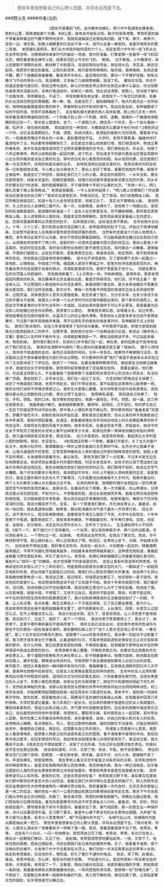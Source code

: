 > 那些年里我想象自己内心野火茂盛，并将永远茂盛下去。

###野火生
####作者/淡豹

						1假如不是要赶飞机，去内蒙参加婚礼，周六中午我通常在健身房。跑到5公里，隔夜酒能散个大概，到8公里，身体会开始有点钝，脑子则渐渐清楚。等耳机里的曲子带着某种豪迈的气概不期然地涨开，我就知道脑袋已足够指挥四肢，就下来，擦汗，再擦汗，走到一边，做无氧。到晚上眼睛里的红血丝干净一半，就可以去看一眼爸妈，或者开喝周末的第二场酒。 老周婚礼是明天。我们从大学就开始同混的六个人，说定坐周六中午同一班飞机从北京去呼和浩特，当晚喝掉他单身时代的最后一场酒。我作好准备，打算星期一坐最早一班飞机回北京，瘫软着直接去律所上班，结果却没赶上今天的飞机。 赖我。 也不赖我。上午醒来时，床上还是脸不清楚的女孩，眼线晕了半脸蛋乌。洗澡前我找出现金，放在枕头边。洗完澡，她还没起床，我把百叶窗拉到最高，让阳光射进来，她只是呢呢喃喃的。抽完烟，我再推她，女孩还是不醒，翻了个身蜷起来接着睡，鬈发荡开半枕头，盖住残妆的脸，挪动一下手臂护住胸，倒有点像只飞不动的带伤小鸟。我没硬撵，又多抽了几根烟等她醒，就误了机。 塞钱总没错。你也不知道这些碰巧遇见的，刚说过两句话的，新认识的朋友带过来的女孩还从事什么副业，你也怕那些身家清白没副业的，会再打电话给你，说再见一面吧。钱比说话清楚，放那儿，告诉她下楼叫个出租车吧，我得健身去，不送了。 年轻地勤弯在柜台里，给我找下一个有空位的航班，低垂的头也没挡住明显的黑眼圈。再一瞅，哦，也是妆花了，融到眼睛底下。她大约是对此一无所知吧，啪啪啪敲着键盘很利落的样子，带着种职业的不耐烦的客气。我站在柜台前，有种被戳穿了似的不知所措，觉得不该再看她了。 走在候机楼大廊里的旅人有快有慢，脸上倒几乎无一例外地带着涨满的情绪和目的感，一个的箱子刮上另一个的腿，相骂，道歉。玻璃外一个敏捷地用胳膊肘别过另一个，箭步抢上摆渡车，坐下。一个紧跑几步，拽住另一个的手。另一个低头看她一眼，松开手，搂住她的肩膀。 假如能抓住一种目的，大概我就可以置身于他们中间？2喝到将近一斤时，记忆会高度颗粒化，干燥，清楚，拆成分镜头。能想起的是断片式的场景，葡萄串子似的，一粒画面秃噜出不相关的一长串，直到重得挂不住。 大学时，老周不算靠谱，磕磕绊绊打着游戏毕了业，刑诉重考得眼睛快花了。谈恋爱这方面么他倒是灯塔，我们胡混经年，修成正果的唯有他，高中女友赵璐变成领完了证明天就要摆酒的总书记，我们尊称赵总。毕业后，他做了八年证券律师，两年以前和赵璐一起回内蒙，进了机关，现在成天干的是代表自治区银监局跟中小企业局开融资座谈会之类的勾当，穿衬衣加毛背心套茄克的标配。自从他回内蒙，这还是我们第一次全员聚齐，庆祝的倒是兄弟的出手。 到呼和浩特已经是日落时分。老周派来的司机在机场一见到我就告诉我，今儿晚上估计麻烦大了，那伙人坐好了等我，是要罚倒我的节奏。新娘子正做指甲，我速去打了声招呼，就奔赴我们几个人的小筵。席设郊外度假村，一头羊没有，蒙古包是假冒的，纯是水泥盖的，柱脚还露钢筋，经理介绍说是所谓星级新派蒙古包的代表。风从半开的蒙古包门吹进来，我的脸越喝越烫，手干燥得像十年前沙尘暴的北京。“先倒一半儿，明儿婚礼完事了晚上那场再说。” 老周给我解围，一干人反而哄起来了，“明儿晚上你理我们？你这算低估还是高估你自己啊？”我说实在是我犯浑，昨晚没扛住，犯了错误。他们说我精虫上脑。 其实昨晚压根就没扛。知道十有八九会觉得没意思，但是又办了。 其实也不算精虫上脑。 我进所时，头上的合伙人岳律刚二婚不久。有一次，也是喝酒，岳律大了，说他离了一场婚以后，发现别的标准都是虚的，能结婚的标准就一个：这女人在你家里走动，你不嫌她碍眼。那时我还真常精虫上脑，女人进我房间上我的床，我基本没觉得碍眼的。我觉得岳律这是看破人生的虚无，扯，您房间里最碍事的必须是您的肚子。 后来我意识到，这标准还真不算低。 去年到我升合伙人。十年，三十二岁。意识到若出差时连应酬几天，皮带就得挂到肚子下边。开始过于规律地健身。已经想不起来女人在我房间里而我觉得挺舒服的感觉。 当然有时还是会十爪挠心地想找人睡觉。多年来对此我不引以为豪，倒也不觉得这算基因缺陷。不过越来越常在睡过后反倒百爪挠心。从烦躁到厌烦用不了两小时，迸裂时的一点愉快迅速被大团大团的烦压过。我自认是男人中温柔的，但这时往往生硬。有时会问那些女孩她们是不是愿立刻走。有时躺远一点睡着。通常抽烟，不管她们皱眉头。必定拉开窗帘。若能离夜空近些，离身体远些，倒反而好。我不耐烦她身体的存在，厌烦我自己因身体而来的糟糕。 或许也不该怪身体。忘了是和哪个女孩一起看过一部电影，以情色始，中段成了忏悔，俄国男人紧张于黑暗之中，密室内他寻找若隐若现的光，祷告着自责为何会屈服于自身的弱点，流泪如兽类成河流。我倒宁愿能耻于些什么。 风砸在蒙古包的白顶篷上响若碰杯。 恐怕我快断篇了。3上次聚在一块，齐刷刷喝挂，是两年前。那是老周临回内蒙前的秋天，我也要离开北京去曼谷出差，看医疗网络项目。他们说，你不找王曼？ 她没承认过。不过周围的人都说她毕业时没去律所，直接进银行做法务，是为未来结婚后不需要总是出差加班。我们当然没结婚。那次分手，像每一次带着不同程度的真诚的正经关系终结时那样，过程荒诞，具体原因令人意外又顺理成章。我无所谓了很久，为分手庆幸，也多少惊讶于自己的干脆与不留情。我是众人中第一个从大学时代的恋情中解脱出来的，那个新年的酒局上，我把这次节奏紧凑的分手列为当年的一大成就。没说出来的是我终于可以不必紧张，若是曼曼为还没影儿的结婚已经在作出牺牲，我得拿什么偿还。 那晚我先喝红酒，后喝威士忌，如己所愿，很快就晕眩在包房的暗影中。水晶吊灯上的灰尘格外清晰。带其他女人回家本来也已经不是偶发事件，不过那个新年夜我格外焦躁，带不记得名字的朋友的朋友离开时，有种解脱于云上的轻松。 是他们告诉我的。说这几年来我喝多了有时会叫曼曼。平时我想不起她，即使大家提到她我也只能想起她大二的样子。法理学课，她和我分在同一个经典选读讨论组，她说出《联邦党人文集》里拗口人名时样子格外专注，间或抿起嘴唇舔一下。模拟法庭她话不多，不过站起来最快，特别执拗。 那时我们都20岁，后来的几年中我们在一起，再后来，新的因素迫不及待地组织了我们的生活。 我真的在酒醉中叫她吗？那么我叫的是曼曼还是王曼？我纳闷。 圈子小得惊人，我并非不知道她的去向，虽然已没有她的号码。分开一年多后，她果然不再做银行法务，我说服自己这不意味着她曾经为我们作出过牺牲。作为整体的所谓“我们”难道不是根本从未存在过吗？又去欧洲读了个学位后，她进了一个NGO，在曼谷做某种教育项目，据说是在当地做法援兼办学，她就住在女子学校里面，我觉得听起来像是进了尼姑庵当住持。 我要去曼谷，他们都问，你出差去待那么久，不去看看她？我搜索那个法援机构东南亚中心的当地小项目点，有活动推广页面。真给找到了。五年未见后，我们在一起过了五天。 大坚说咱们把电话全关掉算了。说好了今晚就我们喝酒，老周不带赵总，我们不带女朋友，莫不如就在这草原的心脏肃静一把。 我听见他们说矫不矫情还草原之心。我听见大家推心置腹，说对领导是马屁中自有真情在。说找媳妇是从找公倍数到找公约数，凑合过得下去就行。 我想确有道理。 我知道自己快晕了。 钱包，手机，钥匙。我的口诀。每次喝到将挂或吐，我数一遍钱包，手机，钥匙。拍一遍。这三样在就是安全。 我越来越少睡沉，越来越频繁做梦。醒得早，起得迟，沉于回忆。有时梦见自己一生犯下的错误罗列详尽如长卷。梦中男人小便的声音不再壮烈，梦中骤然明白“垂垂老矣”的意思，梦醒于惶恐冷汗。前额的发际线开始后退，惟有我自己能察觉，但从父亲的样子我推断自己会中年谢顶。我有时想起曼曼，在酒店，她看着掉落在洗手间纯白地毯上的头发撅起嘴来的样子恍如当年，与她现在利落的风格不太相同。她多年短发，在曼谷剪发不便，开始留长，她说平时在女子学校员工宿舍的水泥地上看不出掉落多少头发，和我住的那一周掉发则被白地毯衬得明显。她几遍问我她有没有变老，我说没有。 这几乎是真的。她变得非常瘦，看起来比大学时婴儿肥的她聪明。我说，你没变化。  4到我酒店的第一个夜晚，曼曼打开窗子。关了太久的窗户有点卡，她用力拉开时，窗框飘散出一种灰尘掺杂着腐烂无花果的气味，在月光中让我鼻子发痒，让我为邋遢而不好意思，又享受那种看到女人来料理自己的家时微微得意的感觉。她脸上是不定的黑影，头发缝隙间透着月光，鼻尖发亮。 那些天我们聊了一点往事，不过多半是无边无际地随便谈谈。她讲项目在泰国乡村开展的难度，村庄长老信巫术，女孩子的父母宁愿送她们去高尔夫俱乐部当侍应生。我告诉她我的朋友们她的同学的近况。我们聊得不投机。她说北京空气太糟糕，每个开车的都多少有责任。我说假如不开车，衬衫上不是别人洒地铁里的豆浆，就是我的汗。我说王曼你离开北京太久不了解情况，几乎就要说出她格格不入于时代。我离开曼谷时，两个人大约都多少确认对方跟自己合不来。 后来的两年里，我喝醉时偶尔会想起在一团乌黑潮湿的空气中她的发亮的鼻尖，皮肤冰凉。在曼谷的五个夜晚，我一次次醒来，向山林潮水。记得我总是从背后抱住她，不知为什么，不想看她的脸，透过头发她瘦而年青。她毫无预兆地说她特别相信我。又问我她是否年老色衰，我从背后抬起手来摸她的脸，她是笑着的，嘴唇与下巴间有深深的凹陷。我说大概巫师下咒，没变。 有一个夜里我们散步。月光淋在草尖上。曼曼说，如同一地剑阵。她自甬道伸出脚，触草茎，脚尖和清晨的冷气落下露水一齐将草打弯。 回北京后，说不清为什么，我没有再联络她。就像我说不清怎么就到了今天。大学毕业到现在，十年中我喝下千瓶酒，腹肌倒结实了。我有效率地健身，不喝碳酸饮料，早不再打游戏。加班，领奖金，会朋友，区分朋友，决定去年必须升合伙人，去年升了合伙人。 生活通俗得令人不知所措。5倒下一个。剩下我们六个坚持着的，一个在哭，讲父亲的肺癌手术，两个边听边斟酒，手抖洒在桌布上，一个刚吐过一轮，如游魂。 老周说出去吹吹风，拉我出了蒙古包。我说，你今晚控制得不错，挺让媳妇省心，明儿正规演出了啊。他没应，在草地上坐下，点烟，开始揉太阳穴。 当他说他不想结这婚，我好像也没惊讶。他说在一起太久，计划都是一起定的，随着婚期越来越近，不得不对婚礼想得越来越多，对结婚本身倒想得越来越少。这种感觉我知道，像晨起迷糊着习惯性拿起牙刷，早忘了是为什么。老周说，到俩礼拜前被婚庆公司催着写婚礼誓词时，看到什么“相守一生”的模版，他才觉得要下的承诺是实的。 这些让我有听录音带的熟悉感。仿佛说话的并非我认识了十二年的哥们，而是我跨出假冒伪劣蒙古包的大门，一脚踩进了一部超现实电影的布景，把台词接下去就能扛过时间。像我们内心那些恐惧的大声重演。他说两个礼拜以来每晚他都更焦虑一点，我说这正常，挺过明天，你就把这些都忘了。他说想到一辈子就怵。我说他妈的爱是什么。他说想临阵脱逃说不结了又知道不可能。我说十年来你就是灯塔，我们看好你，没问题。他说他做过对不住赵璐的事，我说这都正常没什么大不了得往前看。他说结了婚，以后若再错，就是大错，不想错了，又信不过自己。我说你不能这样，甭怕，你真不能这样。 中午在机场时陌生而熟悉的眩晕感回来了。靠计划和规律推进的生活被谁轻轻打了一闷棍，不重，让人有点懵，有点失重，离生活离他人一下子就远得很，忘了自己要去哪里，是为什么。 我说老周你想这些是不是把结婚看得太重了，结不结都是形式，上台演完，回家，乐意怎么过就怎么过，犯不上琢磨该怎么过。 我说计划这东西，定久了，容易觉得旧。让人寻思是不是得调整。其实执行了，过去了，就好了，就下一个项目。 我说你愿不愿意都得上了。甭合计了。骑虎难下。这辈子哪件事到最后不是骑虎难下。 我听见自己说出台词，这些故作老练的告诫将与那些不实的表白一起在我身后堆积，直到墓碑石板上刻下“这个人意志坚定地心灵平滑，一事无成”。是二十五岁前后的哪场大酒吗，或是哪个case将我洗得失忆，是从哪一刻起日子过断篇了呢。我习惯于成年男女忙于撇清、比着退缩的仪式，无需多想就能退到足够安全又让对方保有体面的那步。在什么时候，我已经更容易感到烦躁，不再感到羞耻，轻易解脱于那种在前半生的种种错误中挑选出首席的努力。 老周游移于推心置腹、忏悔和求救之间。在蒙古包边我看到月光淋在草尖上。那个凝固的夜晚有月光淋在草尖上，影子随曼曼移动，她偶尔踩碎。她赤脚走在鹅卵石路上，脚步轻盈，脚面发出奇异的光，令我想俯下身去摸她瘦削脚背上必定凸出的血管。 推开窗子，她回头来看我的一瞬间眼中有绿光闪烁，像猫眼塞壬。后来我在酒醉的回忆中几次不解，是森林在她眼中反射绿光，还是女人在夜晚会展现出别样的颜色。 生命中的女人出场时都表现出对我不同程度的诚恳，退场的方式与时刻却莫名其妙。六年级春游在紫竹院，全班在茶室边石头上坐下，交换小面包和雪碧。前排女生的马尾辫散了，她在竹叶和食物间扬起下巴扎辫子，突然绽发神秘的芳香。自那以后我视觉与想象的世界中的物体开始分出阴阳两种词性。初二我学会自慰，开始频繁想起隔壁班和我一起在周末补习英语的女孩。周末中午，我和她一同骑车离开学校，她先到家，我望着她进小区，肩膀溶于连衣裙的线条是山水画，在我脑海中回荡几年的夜晚。大学时我遇见曼曼。有几年我们一起长大。在后来的夜晚中我遇到过的女人有甜蜜的，腰部线条柔和的，骨盆凸出有点硌人的，天气骤冷时会歇斯底里的。在后来的夜晚中我经常忘记自己，在似是而非的欣悦中觉得累，觉得快乐，腰轻而头痛。有时我和女人一起回家，有时带女人回家，有时在第二天早晨会有种厌烦感，夹杂着悔恨，自贱，对自己的恼火和对女人的反感。会想再闭上眼睛，有点想砸头，骂人。我见过那样的蜘蛛，细的四肢扛不动身体，只能在微弱的自厌中，慢慢把自己移走，移走后，还需要与自己共存很久。 所谓爱上究竟是什么意思。我陪女人看爱情电影，能想象人物爱之前的迷惑和爱之后的困惑，看不清故事中爱情的冲动。我在玩笑中说过爱字，在回复微信时写过，我经常告诉助理这事儿办得好爱死你了。我没说过爱。我大概说不出来。6我说实在不想结就算了。说穿了也无所谓。为自己好也就算对她负责任。你媳妇说不定也在那边犹豫。 他说谁知道呢。兴许。又想了想，他说，不能。她不会犹豫的。 旁边的蒙古包门口搁个音响，脸朝里，一直在放老歌，周传雄，迪克牛仔，动力火车。是接触不良了吗，声音如嘶吼，倒是挺畅快。 我在草地上看见天空中星星之间有奇异的关联。在呼和浩特市郊的稀疏草原上，星星没有我期待的那么亮而清晰，夜空倒格外黑。我与一种辽阔相连，似乎看见困惑的人类的历史在黑夜和草原之间恒定地展开。黑夜和草原本身是否就是解决方案。 突然很希望可以心有所感。是我的幻觉，还是劣质音响在唱？ 老周和我沉默下来。身后蒙古包里朋友们醉中聊天的声音忽大忽小如呓语。我看见我们大学时喝吐在盏盏天桥路灯下，刚入所那年加班后去喝酒时东大桥烤串摊旁的一辆辆红壳出租车。我和曼曼第一次约会时，北京还多的是每公里一块二的拉达，嗖的抢在一块六一公里的捷达和偶见的桑塔纳前面夺走生意。那天下午约会我们是从学校去北京动物园，热极了，躲进海洋馆，周围的树都有股腥气。傍晚在北展必胜客，我们把自助沙拉摞得很高。夏天的夜里膀爷司机说不开空调省点儿行吗，曼曼说，嗯，好的，然后她摇低窗户。膀爷根本是下命令不是提问，曼曼却当了真，客气地回答，那一刻我生出一种保护欲，决计以后要混得牛逼。实习那个夏天，嘉里中心楼下黑车司机从车里喷出烟圈，大声放“有多少爱可以重来，有多少人愿意等待”，喊“不回通州的不拉”， 吆喝气壮山河，仿佛随时可能从脚底抽出来一把刀。 那些年里我想象自己内心野火茂盛，并将永远茂盛下去。7我问老周，你说，人是怎么溺水的？他像看疯子一样瞅了我一眼。我说，游着游着就游不动了吧。老周说，等等。 远处有个小白点，一闪一烁地移动。我觉得自己花了眼。老周说，等等。有光打在地上，随白点一起朝我们移动，又近了些。 是赵璐。老周晃晃悠悠地要站起来，一摇，又倒下了。他按住我的肩膀，把自己撑起来，冲还在朝我们走过来的赵璐咧开嘴，乐了。她拿着手电筒，穿个浴袍似的白裙子，头发用个大卡子全都夹在头顶上，像打扮到一半决定离家出走的草率小女孩。她走到老周面前，拉住他的手，埋怨道，好久了都打不通你的电话。 他说，来了啊。赵璐说，废话。老周冲我说，怎么样，我告诉你她不犹豫。 不知道为什么，我突然感到一阵无牵无挂的愉快，大笑起来。老周晃了一下，没看我，随自己媳妇往回走。他紧抓着赵璐的手臂，把她靠成一条斜线。我看着他俩有点跌跌撞撞地向前，一阵风把我吹得凉爽，我想喊一句“好嘞兄弟”，又不想说了，风里飘过来青草一般新鲜刺鼻的气息，诱人而宁静的绿。我往后靠了靠，让背贴紧蒙古包的圆柱，似乎很快就可以睡过去。			  		